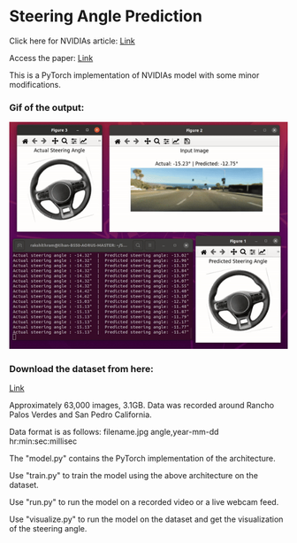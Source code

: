 # Steering Angle Prediction

Click here for NVIDIAs article: [Link](https://developer.nvidia.com/blog/deep-learning-self-driving-cars/)

Access the paper: [Link](https://arxiv.org/pdf/1604.07316v1)

This is a PyTorch implementation of NVIDIAs model with some minor modifications. 


### Gif of the output:
![](https://github.com/Rakshith-Ram/Steering_Angle_Prediction/blob/main/demo_on_dataset.gif)

### Download the dataset from here: 
[Link](https://drive.google.com/file/d/1PZWa6H0i1PCH9zuYcIh5Ouk_p-9Gh58B/view?pli=1)

Approximately 63,000 images, 3.1GB. Data was recorded around Rancho Palos Verdes and San Pedro California.

Data format is as follows: filename.jpg angle,year-mm-dd hr:min:sec:millisec

The "model.py" contains the PyTorch implementation of the architecture.

Use "train.py" to train the model using the above architecture on the dataset.

Use "run.py" to run the model on a recorded video or a live webcam feed.

Use "visualize.py" to run the model on the dataset and get the visualization of the steering angle.
